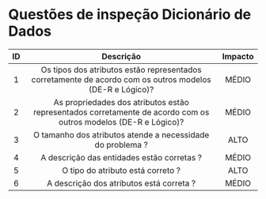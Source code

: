 # Questões de inspeção Dicionário de Dados

| ID |                       Descrição                       | Impacto |
|:--:|:-----------------------------------------------------:|:-------:|
|  1 |        Os tipos dos atributos estão representados corretamente de acordo com os outros modelos (DE-R e Lógico)?       |   MÉDIO  |
|  2 |        As propriedades dos atributos estão representados corretamente de acordo com os outros modelos (DE-R e Lógico)?       |   MÉDIO  |
|  3 |     O tamanho dos atributos atende a necessidade do problema ?   |   ALTO  |
|  4 |           A descrição das entidades estão corretas ?         |   MÉDIO  |
|  5 |          O tipo do atributo está correto ?        |  ALTO  |
|  6 | A descrição dos atributos está correta ? |   MÉDIO  |
